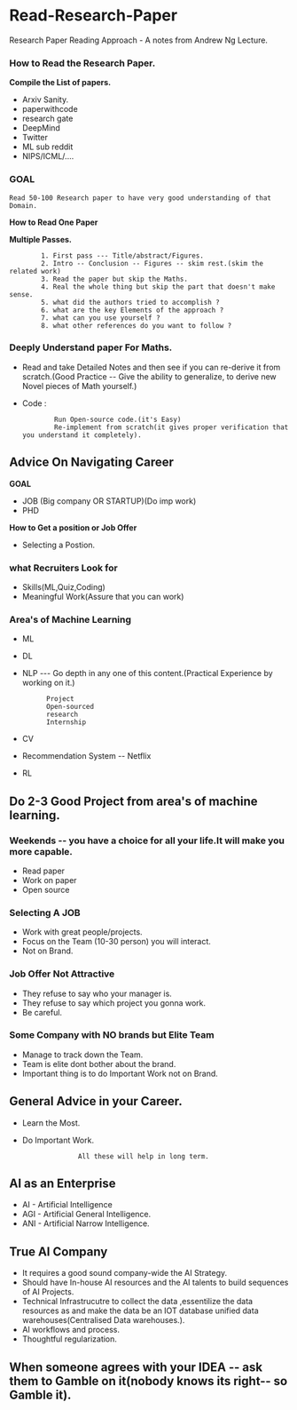 # Read-Research-Paper

Research Paper Reading Approach - A notes from Andrew Ng Lecture.


### How to Read the Research Paper.

**Compile the List of papers.**
    
- Arxiv Sanity.
- paperwithcode
- research gate
- DeepMind
- Twitter
- ML sub reddit
- NIPS/ICML/....

 ### GOAL
 
 
``` 
Read 50-100 Research paper to have very good understanding of that Domain.
```

**How to Read One Paper**


**Multiple Passes.**

```
        1. First pass --- Title/abstract/Figures.
        2. Intro -- Conclusion -- Figures -- skim rest.(skim the related work)
        3. Read the paper but skip the Maths.
        4. Real the whole thing but skip the part that doesn't make sense.
        5. what did the authors tried to accomplish ?
        6. what are the key Elements of the approach ?
        7. what can you use yourself ?
        8. what other references do you want to follow ?

```

### Deeply Understand paper For Maths.

- Read and take Detailed Notes and then see if you can re-derive it from scratch.(Good Practice -- Give the ability to generalize, to derive new Novel pieces of Math yourself.)

- Code :

              Run Open-source code.(it's Easy)
              Re-implement from scratch(it gives proper verification that you understand it completely).
            
            
## Advice On Navigating Career     

**GOAL**

- JOB       (Big company OR STARTUP)(Do imp work)
- PHD

**How to Get a position or Job Offer**

- Selecting a Postion.

### what Recruiters Look for 

- Skills(ML,Quiz,Coding)
- Meaningful Work(Assure that you can work)

### Area's of Machine Learning 

- ML
- DL
- NLP  --- Go depth in any one of this content.(Practical Experience by working on it.)
          
            Project
            Open-sourced
            research
            Internship
            
- CV
- Recommendation System -- Netflix
- RL

## Do 2-3 Good Project from area's of machine learning.

### Weekends -- you have a choice for all your life.It will make you more capable.

- Read paper
- Work on paper
- Open source 

### Selecting A JOB 

- Work with great people/projects.
- Focus on the Team (10-30 person) you will interact.
- Not on Brand.

### Job Offer Not Attractive 

- They refuse to say who your manager is.
- They refuse to say which project  you gonna work.
- Be careful.

### Some Company with NO brands but Elite Team

- Manage to track down the Team.
- Team is elite dont bother about the brand.
- Important thing is to do Important Work not on Brand.


## General Advice in your Career.

- Learn the Most.
- Do Important Work.

                    All these will help in long term.

## AI as an Enterprise

- AI   -   Artificial Intelligence
- AGI  -  Artificial General Intelligence.
- ANI  -  Artificial Narrow Intelligence.

## True AI Company

- It requires a good sound company-wide the AI Strategy.
- Should have In-house AI resources and the AI talents to build sequences of AI Projects.
- Technical Infrastrucutre to collect the data ,essentilize the data resources as and make the data be an IOT database unified data warehouses(Centralised Data warehouses.).
- AI workflows and process.
- Thoughtful regularization.




## When someone agrees with your IDEA -- ask them to Gamble on it(nobody knows its right-- so Gamble it).












